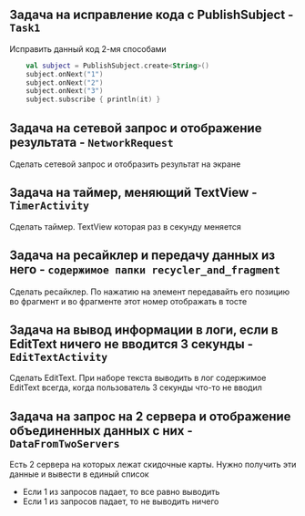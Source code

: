 ## Задача на исправление кода с PublishSubject - `Task1`
Исправить данный код 2-мя способами
```kotlin
    val subject = PublishSubject.create<String>()
    subject.onNext("1")
    subject.onNext("2")
    subject.onNext("3")
    subject.subscribe { println(it) }
```

## Задача на сетевой запрос и отображение результата - `NetworkRequest`
Сделать сетевой запрос и отобразить результат на экране

## Задача на таймер, меняющий TextView - `TimerActivity`
Сделать таймер. TextView которая раз в секунду меняется

## Задача на ресайклер и передачу данных из него - `содержимое папки recycler_and_fragment`
Сделать ресайклер. 
По нажатию на элемент передавайть его позицию во фрагмент и во фрагменте этот номер отображать в тосте

## Задача на вывод информации в логи, если в EditText ничего не вводится 3 секунды - `EditTextActivity`
Сделать EditText. 
При наборе текста выводить в лог содержимое EditText всегда, когда пользователь 3 секунды что-то не вводил

## Задача на запрос на 2 сервера и отображение объединенных данных с них - `DataFromTwoServers`
Есть 2 сервера на которых лежат скидочные карты.
Нужно получить эти данные и вывести в единый список
* Если 1 из запросов падает, то все равно выводить
* Если 1 из запросов падает, то не выводить ничего
